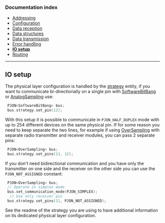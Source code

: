 
### Documentation index
- [Addressing](/documentation/addressing.md)
- [Configuration](/documentation/configuration.md)
- [Data reception](/documentation/data-reception.md)
- [Data structures](/documentation/data-structures.md)
- [Data transmission](/documentation/data-transmission.md)
- [Error handling](/documentation/error-handling.md)
- **[IO setup](/documentation/io-setup.md)**
- [Routing](/documentation/routing.md)

---

## IO setup
The physical layer configuration is handled by the [strategy](/src/strategies/README.md) entity, if you want to communicate bi-directionally on a single pin with [SoftwareBitBang](/src/strategies/SoftwareBitBang) or [AnalogSampling](/src/strategies/AnalogSampling) use:
```cpp  
 PJON<SoftwareBitBang> bus;
 bus.strategy.set_pin(12);
```

With this setup it is possible to communicate in `PJON_HALF_DUPLEX` mode with up to 254 different devices on the same physical pin. If for some reason you need to keep separate the two lines, for example if using [OverSampling](/src/strategies/OverSampling) with separate radio transmitter and receiver modules, you can pass 2 separate pins:
```cpp  
 PJON<OverSampling> bus;
 bus.strategy.set_pins(11, 12);
```

If you don't need bidirectional communication and you have only the transmitter on one side and the receiver on the other side you can use the `PJON_NOT_ASSIGNED` constant:
```cpp  
 PJON<OverSampling> bus;
 // Operate in simplex mode
 bus.set_communication_mode(PJON_SIMPLEX);
  // Use only receiver pin
 bus.strategy.set_pins(11, PJON_NOT_ASSIGNED);
```

See the readme of the strategy you are using to have additional information on its dedicated physical layer configuration.
